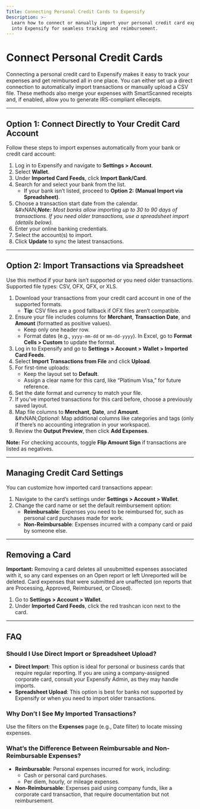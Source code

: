 ```yaml
---
Title: Connecting Personal Credit Cards to Expensify
Description: >-
  Learn how to connect or manually import your personal credit card expenses
  into Expensify for seamless tracking and reimbursement.
---
```


# Connect Personal Credit Cards

Connecting a personal credit card to Expensify makes it easy to track your expenses and get reimbursed all in one place. You can either set up a direct connection to automatically import transactions or manually upload a CSV file. These methods also merge your expenses with SmartScanned receipts and, if enabled, allow you to generate IRS-compliant eReceipts.

***

## Option 1: Connect Directly to Your Credit Card Account

Follow these steps to import expenses automatically from your bank or credit card account:

1. Log in to Expensify and navigate to **Settings > Account**.
2. Select **Wallet**.
3. Under **Imported Card Feeds**, click **Import Bank/Card**.
4. Search for and select your bank from the list.
   * If your bank isn’t listed, proceed to **Option 2: (Manual Import via Spreadsheet)**.
5. Choose a transaction start date from the calendar.\
   &#xNAN;_**Note:** Most banks allow importing up to 30 to 90 days of transactions. If you need older transactions, use a spreadsheet import (details below)._
6. Enter your online banking credentials.
7. Select the account(s) to import.
8. Click **Update** to sync the latest transactions.

***

## Option 2: Import Transactions via Spreadsheet

Use this method if your bank isn’t supported or you need older transactions. Supported file types: CSV, OFX, QFX, or XLS.

1. Download your transactions from your credit card account in one of the supported formats.
   * **Tip**: CSV files are a good fallback if OFX files aren’t compatible.
2. Ensure your file includes columns for **Merchant**, **Transaction Date**, and **Amount** (formatted as positive values).
   * Keep only one header row.
   * Format dates (e.g., `yyyy-mm-dd` or `mm-dd-yyyy`). In Excel, go to **Format Cells > Custom** to update the format.
3. Log in to Expensify and go to **Settings > Account > Wallet > Imported Card Feeds**.
4. Select **Import Transactions from File** and click **Upload**.
5. For first-time uploads:
   * Keep the layout set to **Default**.
   * Assign a clear name for this card, like “Platinum Visa,” for future reference.
6. Set the date format and currency to match your file.
7. If you've imported transactions for this card before, choose a previously saved layout.
8. Map file columns to **Merchant**, **Date**, and **Amount**.\
   &#xNAN;_&#x4F;ptional_: Map additional columns like categories and tags (only if there’s no accounting integration in your workspace).
9. Review the **Output Preview**, then click **Add Expenses**.

**Note:** For checking accounts, toggle **Flip Amount Sign** if transactions are listed as negatives.

***

## Managing Credit Card Settings

You can customize how imported card transactions appear:

1. Navigate to the card’s settings under **Settings > Account > Wallet**.
2. Change the card name or set the default reimbursement option:
   * **Reimbursable**: Expenses you need to be reimbursed for, such as personal card purchases made for work.
   * **Non-Reimbursable**: Expenses incurred with a company card or paid by someone else.

***

## Removing a Card

**Important:** Removing a card deletes all unsubmitted expenses associated with it, so any card expenses on an Open report or left Unreported will be deleted. Card expenses that were submitted are unaffected (on reports that are Processing, Approved, Reimbursed, or Closed).

1. Go to **Settings > Account > Wallet**.
2. Under **Imported Card Feeds**, click the red trashcan icon next to the card.

***

## FAQ

### Should I Use Direct Import or Spreadsheet Upload?

* **Direct Import**: This option is ideal for personal or business cards that require regular reporting. If you are using a company-assigned corporate card, consult your Expensify Admin, as they may handle imports.
* **Spreadsheet Upload**: This option is best for banks not supported by Expensify or when you need to import older transactions.

### Why Don’t I See My Imported Transactions?

Use the filters on the **Expenses** page (e.g., Date filter) to locate missing expenses.

### What’s the Difference Between Reimbursable and Non-Reimbursable Expenses?

* **Reimbursable**: Personal expenses incurred for work, including:
  * Cash or personal card purchases.
  * Per diem, hourly, or mileage expenses.
* **Non-Reimbursable**: Expenses paid using company funds, like a corporate card transaction, that require documentation but not reimbursement.
